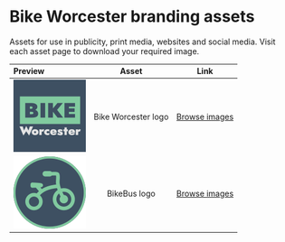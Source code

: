 # Bike Worcester branding assets

Assets for use in publicity, print media, websites and social media. Visit each asset page to download your required image.

| Preview | Asset | Link |
| :--- | :---: | :---: |
  | [![Bike Worcester logo Square](../assets/bike_worcester-logo/bike_worcester-logo-square-128.png)](bike_worcester-logo.md) | Bike Worcester logo | [Browse images](bike_worcester-logo.md) |
  | [![BikeBus logo Badge only](../assets/bikebus-logo/bikebus-logo-badge-128.png)](bikebus-logo.md) | BikeBus logo | [Browse images](bikebus-logo.md) |
